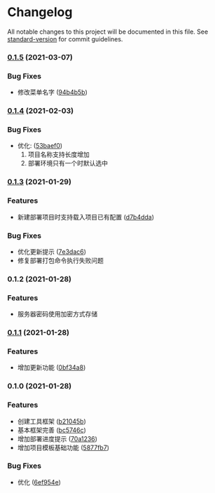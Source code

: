 # Changelog

All notable changes to this project will be documented in this file. See [standard-version](https://github.com/conventional-changelog/standard-version) for commit guidelines.

### [0.1.5](https://github.com/BWrong/misthinTools/compare/v0.1.4...v0.1.5) (2021-03-07)


### Bug Fixes

* 修改菜单名字 ([94b4b5b](https://github.com/BWrong/misthinTools/commit/94b4b5ba73e1ea1b9b99656030b208bdce4d024c))

### [0.1.4](https://github.com/BWrong/misthinTools/compare/v0.1.3...v0.1.4) (2021-02-03)


### Bug Fixes

* 优化: ([53baef0](https://github.com/BWrong/misthinTools/commit/53baef03eae4ef9336fc567fd501e4f45b48e32c))
  1. 项目名称支持长度增加
  2. 部署环境只有一个时默认选中

### [0.1.3](https://github.com/BWrong/misthinTools/compare/v0.1.2...v0.1.3) (2021-01-29)


### Features

* 新建部署项目时支持载入项目已有配置 ([d7b4dda](https://github.com/BWrong/misthinTools/commit/d7b4dda6b89a0d64511a1f45a38461da000f8b32))


### Bug Fixes

* 优化更新提示 ([7e3dac6](https://github.com/BWrong/misthinTools/commit/7e3dac6c2ba2dd3515de8ef2f6179f643740a5e9))
* 修复部署打包命令执行失败问题


### 0.1.2 (2021-01-28)


### Features

* 服务器密码使用加密方式存储

### [0.1.1](https://github.com/BWrong/misthinTools/compare/v0.1.0...v0.1.1) (2021-01-28)


### Features

* 增加更新功能 ([0bf34a8](https://github.com/BWrong/misthinTools/commit/0bf34a8af35bdd0a4a1f7ea5b70ca24afaff74b5))

### 0.1.0 (2021-01-28)


### Features

* 创建工具框架 ([b21045b](https://github.com/BWrong/misthinTools/commit/b21045bd2a8f21e6de6dd930e2cbb6ccc3805928))
* 基本框架完善 ([bc5746c](https://github.com/BWrong/misthinTools/commit/bc5746c320ca7e16f1d3dc861134ea2446a15f16))
* 增加部署进度提示 ([70a1236](https://github.com/BWrong/misthinTools/commit/70a12369d4336d9b6e8b7abb97caaa15c9450ede))
* 增加项目模板基础功能 ([5877fb7](https://github.com/BWrong/misthinTools/commit/5877fb718ec6b9243a824375900e00b5bc4f8d84))


### Bug Fixes

* 优化 ([6ef954e](https://github.com/BWrong/misthinTools/commit/6ef954ed9bfa9cee8b3a336a0c990231803f950d))
